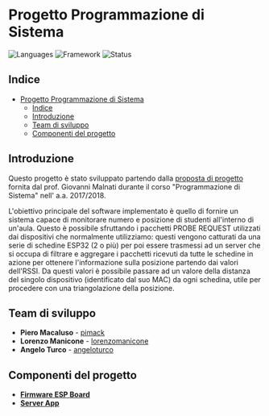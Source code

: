 # Progetto Programmazione di Sistema

![Languages](https://img.shields.io/badge/Languages-C%20|%20C%2B%2B-orange)
![Framework](https://img.shields.io/badge/Framework-Qt-green)
![Status](https://img.shields.io/badge/Status-WIP-yellow)

## Indice

- [Progetto Programmazione di Sistema](#progetto-programmazione-di-sistema)
  - [Indice](#indice)
  - [Introduzione](#introduzione)
  - [Team di sviluppo](#team-di-sviluppo)
  - [Componenti del progetto](#componenti-del-progetto)

## Introduzione

Questo progetto è stato sviluppato partendo dalla [proposta di progetto](stuff/specs.pdf) fornita dal prof. Giovanni Malnati durante il corso "Programmazione di Sistema" nell' a.a. 2017/2018. 

L'obiettivo principale del software implementato è quello di fornire un sistema capace di monitorare numero e posizione di studenti all'interno di un'aula. Questo è possibile sfruttando i pacchetti PROBE REQUEST utilizzati dai dispositivi che normalmente utilizziamo: questi vengono catturati da una serie di schedine ESP32 (2 o più) per poi essere trasmessi ad un server che si occupa di filtrare e aggregare i pacchetti ricevuti da tutte le schedine in azione per ottenere l'informazione sulla posizione partendo dai valori dell'RSSI.
Da questi valori è possibile passare ad un valore della distanza del singolo dispositivo (identificato dal suo MAC) da ogni schedina, utile per procedere con una triangolazione della posizione.

## Team di sviluppo

- **Piero Macaluso** - [pimack](https://github.com/pimack)
- **Lorenzo Manicone** - [lorenzomanicone](https://github.com/lorenzomanicone)
- **Angelo Turco** - [angeloturco](https://github.com/angeloturco)

## Componenti del progetto

- [**Firmware ESP Board**](ESP32firmwareCLion)
- [**Server App**](RoomMonitor)